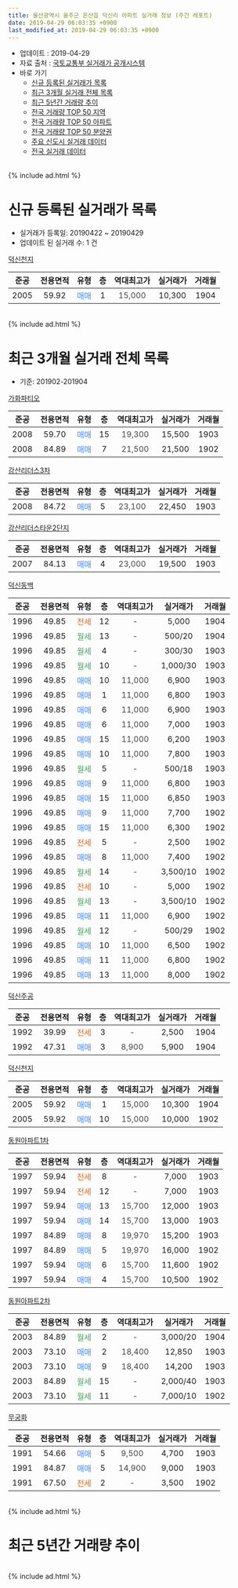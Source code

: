 ```yaml
---
title: 울산광역시 울주군 온산읍 덕신리 아파트 실거래 정보 (주간 레포트)
date: 2019-04-29 06:03:35 +0900
last_modified_at: 2019-04-29 06:03:35 +0900
---
```


* 업데이트 : 2019-04-29
* 자료 출처 : [국토교통부 실거래가 공개시스템](http://rt.molit.go.kr)
* 바로 가기
    * [신규 등록된 실거래가 목록](#신규-등록된-실거래가-목록)
    * [최근 3개월 실거래 전체 목록](#최근-3개월-실거래-전체-목록)
    * [최근 5년간 거래량 추이](#최근-5년간-거래량-추이)
    * [전국 거래량 TOP 50 지역](https://inasie.github.io/apt-trade-info/최근-3개월-전국에서-가장-거래가-많이-발생한-지역)
    * [전국 거래량 TOP 50 아파트](https://inasie.github.io/apt-trade-info/최근-3개월-전국에서-가장-거래가-많이-발생한-아파트)
    * [전국 거래량 TOP 50 분양권](https://inasie.github.io/apt-trade-info/최근-3개월-전국에서-가장-거래가-많이-발생한-분양권)
    * [주요 신도시 실거래 데이터](https://inasie.github.io/apt-trade-info/주요-신도시)
    * [전국 실거래 데이터](https://inasie.github.io/apt-trade-info/전국)
<br>
{% include ad.html %}
<br>

# 신규 등록된 실거래가 목록
* 실거래가 등록일: 20190422 ~ 20190429
* 업데이트 된 실거래 수: 1 건


[덕신천지](https://search.naver.com/search.naver?query=%EC%9A%B8%EC%82%B0%EA%B4%91%EC%97%AD%EC%8B%9C+%EC%9A%B8%EC%A3%BC%EA%B5%B0+%EC%98%A8%EC%82%B0%EC%9D%8D+%EB%8D%95%EC%8B%A0%EB%A6%AC+%EB%8D%95%EC%8B%A0%EC%B2%9C%EC%A7%80)

|준공|전용면적|유형|층|역대최고가|실거래가|거래월|
|:---:|:---:|:---:|:---:|:---:|:---:|:---:|
|2005|59.92|<span style="color:#4285f3">매매</span>|1|<span style="color:#444444">15,000</span>|10,300|1904|


<br>
{% include ad.html %}
<br>

# 최근 3개월 실거래 전체 목록
* 기준: 201902-201904


[가화파티오](https://search.naver.com/search.naver?query=%EC%9A%B8%EC%82%B0%EA%B4%91%EC%97%AD%EC%8B%9C+%EC%9A%B8%EC%A3%BC%EA%B5%B0+%EC%98%A8%EC%82%B0%EC%9D%8D+%EB%8D%95%EC%8B%A0%EB%A6%AC+%EA%B0%80%ED%99%94%ED%8C%8C%ED%8B%B0%EC%98%A4)

|준공|전용면적|유형|층|역대최고가|실거래가|거래월|
|:---:|:---:|:---:|:---:|:---:|:---:|:---:|
|2008|59.70|<span style="color:#4285f3">매매</span>|15|<span style="color:#444444">19,300</span>|15,500|1903|
|2008|84.89|<span style="color:#4285f3">매매</span>|7|<span style="color:#444444">21,500</span>|21,500|1902|

[강산리더스3차](https://search.naver.com/search.naver?query=%EC%9A%B8%EC%82%B0%EA%B4%91%EC%97%AD%EC%8B%9C+%EC%9A%B8%EC%A3%BC%EA%B5%B0+%EC%98%A8%EC%82%B0%EC%9D%8D+%EB%8D%95%EC%8B%A0%EB%A6%AC+%EA%B0%95%EC%82%B0%EB%A6%AC%EB%8D%94%EC%8A%A43%EC%B0%A8)

|준공|전용면적|유형|층|역대최고가|실거래가|거래월|
|:---:|:---:|:---:|:---:|:---:|:---:|:---:|
|2008|84.72|<span style="color:#4285f3">매매</span>|5|<span style="color:#444444">23,100</span>|22,450|1903|

[강산리더스타운2단지](https://search.naver.com/search.naver?query=%EC%9A%B8%EC%82%B0%EA%B4%91%EC%97%AD%EC%8B%9C+%EC%9A%B8%EC%A3%BC%EA%B5%B0+%EC%98%A8%EC%82%B0%EC%9D%8D+%EB%8D%95%EC%8B%A0%EB%A6%AC+%EA%B0%95%EC%82%B0%EB%A6%AC%EB%8D%94%EC%8A%A4%ED%83%80%EC%9A%B42%EB%8B%A8%EC%A7%80)

|준공|전용면적|유형|층|역대최고가|실거래가|거래월|
|:---:|:---:|:---:|:---:|:---:|:---:|:---:|
|2007|84.13|<span style="color:#4285f3">매매</span>|4|<span style="color:#444444">23,000</span>|19,500|1903|

[덕신동백](https://search.naver.com/search.naver?query=%EC%9A%B8%EC%82%B0%EA%B4%91%EC%97%AD%EC%8B%9C+%EC%9A%B8%EC%A3%BC%EA%B5%B0+%EC%98%A8%EC%82%B0%EC%9D%8D+%EB%8D%95%EC%8B%A0%EB%A6%AC+%EB%8D%95%EC%8B%A0%EB%8F%99%EB%B0%B1)

|준공|전용면적|유형|층|역대최고가|실거래가|거래월|
|:---:|:---:|:---:|:---:|:---:|:---:|:---:|
|1996|49.85|<span style="color:#ff5a00">전세</span>|12|<span style="color:#444444">-</span>|5,000|1904|
|1996|49.85|<span style="color:#34a853">월세</span>|13|<span style="color:#444444">-</span>|500/20|1904|
|1996|49.85|<span style="color:#34a853">월세</span>|4|<span style="color:#444444">-</span>|300/30|1903|
|1996|49.85|<span style="color:#34a853">월세</span>|10|<span style="color:#444444">-</span>|1,000/30|1903|
|1996|49.85|<span style="color:#4285f3">매매</span>|10|<span style="color:#444444">11,000</span>|6,900|1903|
|1996|49.85|<span style="color:#4285f3">매매</span>|1|<span style="color:#444444">11,000</span>|6,800|1903|
|1996|49.85|<span style="color:#4285f3">매매</span>|6|<span style="color:#444444">11,000</span>|6,900|1903|
|1996|49.85|<span style="color:#4285f3">매매</span>|6|<span style="color:#444444">11,000</span>|7,000|1903|
|1996|49.85|<span style="color:#4285f3">매매</span>|15|<span style="color:#444444">11,000</span>|6,200|1903|
|1996|49.85|<span style="color:#4285f3">매매</span>|10|<span style="color:#444444">11,000</span>|7,800|1903|
|1996|49.85|<span style="color:#34a853">월세</span>|5|<span style="color:#444444">-</span>|500/18|1903|
|1996|49.85|<span style="color:#4285f3">매매</span>|9|<span style="color:#444444">11,000</span>|6,800|1903|
|1996|49.85|<span style="color:#4285f3">매매</span>|15|<span style="color:#444444">11,000</span>|6,850|1903|
|1996|49.85|<span style="color:#4285f3">매매</span>|9|<span style="color:#444444">11,000</span>|7,700|1902|
|1996|49.85|<span style="color:#4285f3">매매</span>|15|<span style="color:#444444">11,000</span>|6,300|1902|
|1996|49.85|<span style="color:#ff5a00">전세</span>|5|<span style="color:#444444">-</span>|2,500|1902|
|1996|49.85|<span style="color:#4285f3">매매</span>|8|<span style="color:#444444">11,000</span>|7,400|1902|
|1996|49.85|<span style="color:#34a853">월세</span>|14|<span style="color:#444444">-</span>|3,500/10|1902|
|1996|49.85|<span style="color:#ff5a00">전세</span>|10|<span style="color:#444444">-</span>|5,000|1902|
|1996|49.85|<span style="color:#34a853">월세</span>|13|<span style="color:#444444">-</span>|3,500/10|1902|
|1996|49.85|<span style="color:#4285f3">매매</span>|11|<span style="color:#444444">11,000</span>|6,900|1902|
|1996|49.85|<span style="color:#34a853">월세</span>|12|<span style="color:#444444">-</span>|500/29|1902|
|1996|49.85|<span style="color:#4285f3">매매</span>|10|<span style="color:#444444">11,000</span>|6,500|1902|
|1996|49.85|<span style="color:#4285f3">매매</span>|11|<span style="color:#444444">11,000</span>|6,800|1902|
|1996|49.85|<span style="color:#4285f3">매매</span>|13|<span style="color:#444444">11,000</span>|8,000|1902|

[덕신주공](https://search.naver.com/search.naver?query=%EC%9A%B8%EC%82%B0%EA%B4%91%EC%97%AD%EC%8B%9C+%EC%9A%B8%EC%A3%BC%EA%B5%B0+%EC%98%A8%EC%82%B0%EC%9D%8D+%EB%8D%95%EC%8B%A0%EB%A6%AC+%EB%8D%95%EC%8B%A0%EC%A3%BC%EA%B3%B5)

|준공|전용면적|유형|층|역대최고가|실거래가|거래월|
|:---:|:---:|:---:|:---:|:---:|:---:|:---:|
|1992|39.99|<span style="color:#ff5a00">전세</span>|3|<span style="color:#444444">-</span>|2,500|1904|
|1992|47.31|<span style="color:#4285f3">매매</span>|3|<span style="color:#444444">8,900</span>|5,900|1904|

[덕신천지](https://search.naver.com/search.naver?query=%EC%9A%B8%EC%82%B0%EA%B4%91%EC%97%AD%EC%8B%9C+%EC%9A%B8%EC%A3%BC%EA%B5%B0+%EC%98%A8%EC%82%B0%EC%9D%8D+%EB%8D%95%EC%8B%A0%EB%A6%AC+%EB%8D%95%EC%8B%A0%EC%B2%9C%EC%A7%80)

|준공|전용면적|유형|층|역대최고가|실거래가|거래월|
|:---:|:---:|:---:|:---:|:---:|:---:|:---:|
|2005|59.92|<span style="color:#4285f3">매매</span>|1|<span style="color:#444444">15,000</span>|10,300|1904|
|2005|59.92|<span style="color:#4285f3">매매</span>|10|<span style="color:#444444">15,000</span>|10,000|1902|

[동원아파트1차](https://search.naver.com/search.naver?query=%EC%9A%B8%EC%82%B0%EA%B4%91%EC%97%AD%EC%8B%9C+%EC%9A%B8%EC%A3%BC%EA%B5%B0+%EC%98%A8%EC%82%B0%EC%9D%8D+%EB%8D%95%EC%8B%A0%EB%A6%AC+%EB%8F%99%EC%9B%90%EC%95%84%ED%8C%8C%ED%8A%B81%EC%B0%A8)

|준공|전용면적|유형|층|역대최고가|실거래가|거래월|
|:---:|:---:|:---:|:---:|:---:|:---:|:---:|
|1997|59.94|<span style="color:#ff5a00">전세</span>|8|<span style="color:#444444">-</span>|7,000|1903|
|1997|59.94|<span style="color:#ff5a00">전세</span>|12|<span style="color:#444444">-</span>|7,000|1903|
|1997|59.94|<span style="color:#4285f3">매매</span>|13|<span style="color:#444444">15,700</span>|12,000|1903|
|1997|59.94|<span style="color:#4285f3">매매</span>|14|<span style="color:#444444">15,700</span>|13,000|1903|
|1997|84.89|<span style="color:#4285f3">매매</span>|8|<span style="color:#444444">19,970</span>|15,200|1903|
|1997|84.89|<span style="color:#4285f3">매매</span>|5|<span style="color:#444444">19,970</span>|16,000|1902|
|1997|59.94|<span style="color:#4285f3">매매</span>|6|<span style="color:#444444">15,700</span>|11,600|1902|
|1997|59.94|<span style="color:#4285f3">매매</span>|4|<span style="color:#444444">15,700</span>|10,500|1902|


<script async src="//pagead2.googlesyndication.com/pagead/js/adsbygoogle.js"></script>
<!-- 기본 -->
<ins class="adsbygoogle"
     style="display:block"
     data-ad-client="ca-pub-2446590836940007"
     data-ad-slot="1659523306"
     data-ad-format="auto"
     data-full-width-responsive="true"></ins>
<script>
(adsbygoogle = window.adsbygoogle || []).push({});
</script>


[동원아파트2차](https://search.naver.com/search.naver?query=%EC%9A%B8%EC%82%B0%EA%B4%91%EC%97%AD%EC%8B%9C+%EC%9A%B8%EC%A3%BC%EA%B5%B0+%EC%98%A8%EC%82%B0%EC%9D%8D+%EB%8D%95%EC%8B%A0%EB%A6%AC+%EB%8F%99%EC%9B%90%EC%95%84%ED%8C%8C%ED%8A%B82%EC%B0%A8)

|준공|전용면적|유형|층|역대최고가|실거래가|거래월|
|:---:|:---:|:---:|:---:|:---:|:---:|:---:|
|2003|84.89|<span style="color:#34a853">월세</span>|2|<span style="color:#444444">-</span>|3,000/20|1904|
|2003|73.10|<span style="color:#4285f3">매매</span>|2|<span style="color:#444444">18,400</span>|12,850|1903|
|2003|73.10|<span style="color:#4285f3">매매</span>|9|<span style="color:#444444">18,400</span>|14,200|1903|
|2003|84.89|<span style="color:#34a853">월세</span>|15|<span style="color:#444444">-</span>|2,000/40|1903|
|2003|73.10|<span style="color:#34a853">월세</span>|11|<span style="color:#444444">-</span>|7,000/10|1902|

[무궁화](https://search.naver.com/search.naver?query=%EC%9A%B8%EC%82%B0%EA%B4%91%EC%97%AD%EC%8B%9C+%EC%9A%B8%EC%A3%BC%EA%B5%B0+%EC%98%A8%EC%82%B0%EC%9D%8D+%EB%8D%95%EC%8B%A0%EB%A6%AC+%EB%AC%B4%EA%B6%81%ED%99%94)

|준공|전용면적|유형|층|역대최고가|실거래가|거래월|
|:---:|:---:|:---:|:---:|:---:|:---:|:---:|
|1991|54.66|<span style="color:#4285f3">매매</span>|5|<span style="color:#444444">9,500</span>|4,700|1903|
|1991|84.87|<span style="color:#4285f3">매매</span>|5|<span style="color:#444444">14,900</span>|9,000|1903|
|1991|67.50|<span style="color:#ff5a00">전세</span>|2|<span style="color:#444444">-</span>|3,500|1902|


<br>
{% include ad.html %}
<br>

# 최근 5년간 거래량 추이


<div style="width:100%;">
    <canvas id="deal_progress" height="200"></canvas>
</div>

<script>
new Chart(document.getElementById("deal_progress"), {
    type: 'line',
    data: {
        labels: ['201404','201405','201406','201407','201408','201409','201410','201411','201412','201501','201502','201503','201504','201505','201506','201507','201508','201509','201510','201511','201512','201601','201602','201603','201604','201605','201606','201607','201608','201609','201610','201611','201612','201701','201702','201703','201704','201705','201706','201707','201708','201709','201710','201711','201712','201801','201802','201803','201804','201805','201806','201807','201808','201809','201810','201811','201812','201901','201902','201903','201904'],
        datasets: [{
            label: '매매',
            pointRadius: 1,
            data: [19, 17, 26, 13, 9, 18, 14, 10, 13, 19, 15, 32, 25, 15, 25, 15, 22, 28, 18, 19, 19, 15, 10, 35, 21, 15, 9, 14, 17, 4, 11, 10, 18, 12, 10, 10, 10, 11, 10, 12, 7, 8, 10, 10, 5, 10, 5, 17, 8, 8, 5, 10, 7, 9, 11, 9, 6, 7, 12, 18, 2],
            borderColor: "rgba(255, 201, 14, 1)",
            backgroundColor: "rgba(255, 201, 14, 0.5)",
            fill: false,
            lineTension: 0
        },{
            label: '전월세',
            pointRadius: 1,
            data: [12, 13, 7, 6, 2, 9, 10, 7, 4, 4, 7, 6, 3, 9, 7, 10, 6, 13, 14, 10, 10, 8, 3, 11, 5, 4, 10, 10, 6, 8, 9, 9, 4, 5, 6, 6, 5, 10, 11, 3, 7, 8, 7, 9, 3, 3, 2, 9, 8, 7, 8, 4, 3, 6, 10, 9, 4, 10, 7, 6, 4],
            borderColor: "rgba(0, 141, 185, 1)",
            backgroundColor: "rgba(0, 141, 185, 0.5)",
            fill: false,
            lineTension: 0
        }
        ]
    },
    options: {
        responsive: true,
        title: {
            display: false
        },
        tooltips: {
            mode: 'index',
            intersect: false
        },
        hover: {
            mode: 'nearest',
            intersect: true
        },
        scales: {
            xAxes: [{
                display: true,
                scaleLabel: {
                    display: true,
                    labelString: '년/월'
                }
            }],
            yAxes: [{
                display: true,
                ticks: {
                    suggestedMin: 0,
                },
                scaleLabel: {
                    display: true,
                    labelString: '실거래 수'
                }
            }]
        }
    }
});

</script>


<br>
{% include ad.html %}
<br>


